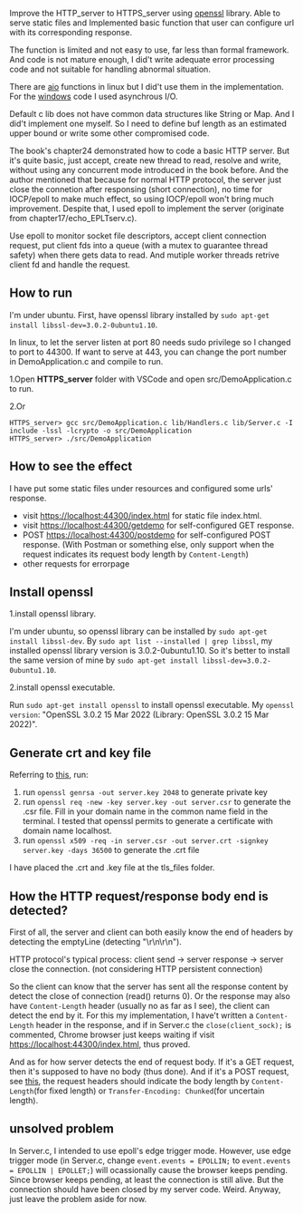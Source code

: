 Improve the HTTP_server to HTTPS_server using [openssl](https://www.openssl.org/) library. Able to serve static files and Implemented basic function that user can configure url with its corresponding response.

The function is limited and not easy to use, far less than formal framework. And code is not mature enough, I did't write adequate error processing code and not suitable for handling abnormal situation.

There are [aio](https://man7.org/linux/man-pages/man7/aio.7.html) functions in linux but I did't use them in the implementation. For the [windows](https://github.com/plerks/socket-programing-windows) code I used asynchrous I/O.

Default c lib does not have common data structures like String or Map. And I did't implement one myself. So I need to define buf length as an estimated upper bound or write some other compromised code.

The book's chapter24 demonstrated how to code a basic HTTP server. But it's quite basic, just accept, create new thread to read, resolve and write, without using any concurrent mode introduced in the book before. And the author mentioned that because for normal HTTP protocol, the server just close the connetion after responsing (short connection), no time for IOCP/epoll to make much effect, so using IOCP/epoll won't bring much improvement. Despite that, I used epoll to implement the server (originate from chapter17/echo_EPLTserv.c).

Use epoll to monitor socket file descriptors, accept client connection request, put client fds into a queue (with a mutex to guarantee thread safety) when there gets data to read. And mutiple worker threads retrive client fd and handle the request.

## How to run
I'm under ubuntu. First, have openssl library installed by `sudo apt-get install libssl-dev=3.0.2-0ubuntu1.10`.

In linux, to let the server listen at port 80 needs sudo privilege so I changed to port to 44300. If want to serve at 443, you can change the port number in DemoApplication.c and compile to run.

1.Open **HTTPS_server** folder with VSCode and open src/DemoApplication.c to run.

2.Or
```
HTTPS_server> gcc src/DemoApplication.c lib/Handlers.c lib/Server.c -I include -lssl -lcrypto -o src/DemoApplication
HTTPS_server> ./src/DemoApplication
```

## How to see the effect
I have put some static files under resources and configured some urls' response.

* visit <https://localhost:44300/index.html> for static file index.html.
* visit <https://localhost:44300/getdemo> for self-configured GET response.
* POST <https://localhost:44300/postdemo> for self-configured POST response. (With Postman or something else, only support when the request indicates its request body length by `Content-Length`)
* other requests for errorpage

## Install openssl
1.install openssl library.

I'm under ubuntu, so openssl library can be installed by `sudo apt-get install libssl-dev`. By `sudo apt list --installed | grep libssl`, my installed openssl library version is 3.0.2-0ubuntu1.10. So it's better to install the same version of mine by `sudo apt-get install libssl-dev=3.0.2-0ubuntu1.10`.

2.install openssl executable.

Run `sudo apt-get install openssl` to install openssl executable. My `openssl version`: "OpenSSL 3.0.2 15 Mar 2022 (Library: OpenSSL 3.0.2 15 Mar 2022)".

## Generate crt and key file
Referring to [this](https://ningyu1.github.io/site/post/51-ssl-cert/), run:

1. run `openssl genrsa -out server.key 2048` to generate private key
2. run `openssl req -new -key server.key -out server.csr` to generate the .csr file. Fill in your domain name in the common name field in the terminal. I tested that openssl permits to generate a certificate with domain name localhost.
3. run `openssl x509 -req -in server.csr -out server.crt -signkey server.key -days 36500` to generate the .crt file

I have placed the .crt and .key file at the tls_files folder.

## How the HTTP request/response body end is detected?

First of all, the server and client can both easily know the end of headers by detecting the emptyLine (detecting "\r\n\r\n").

HTTP protocol's typical process: client send -> server response -> server close the connection. (not considering HTTP persistent connection)

So the client can know that the server has sent all the response content by detect the close of connection (read() returns 0). Or the response may also have `Content-Length` header (usually no as far as I see), the client can detect the end by it. For this my implementation, I have't written a `Content-Length` header in the response, and if in Server.c the `close(client_sock);` is commented, Chrome browser just keeps waiting if visit <https://localhost:44300/index.html>, thus proved.

And as for how server detects the end of request body. If it's a GET request, then it's supposed to have no body (thus done). And if it's a POST request, see [this](https://stackoverflow.com/questions/4824451/detect-end-of-http-request-body), the request headers should indicate the body length by `Content-Length`(for fixed length) or `Transfer-Encoding: Chunked`(for uncertain length).

## unsolved problem
In Server.c, I intended to use epoll's edge trigger mode. However, use edge trigger mode (in Server.c, change `event.events = EPOLLIN;` to `event.events = EPOLLIN | EPOLLET;`) will ocassionally cause the browser keeps pending. Since browser keeps pending, at least the connection is still alive. But the connection should have been closed by my server code. Weird. Anyway, just leave the problem aside for now.